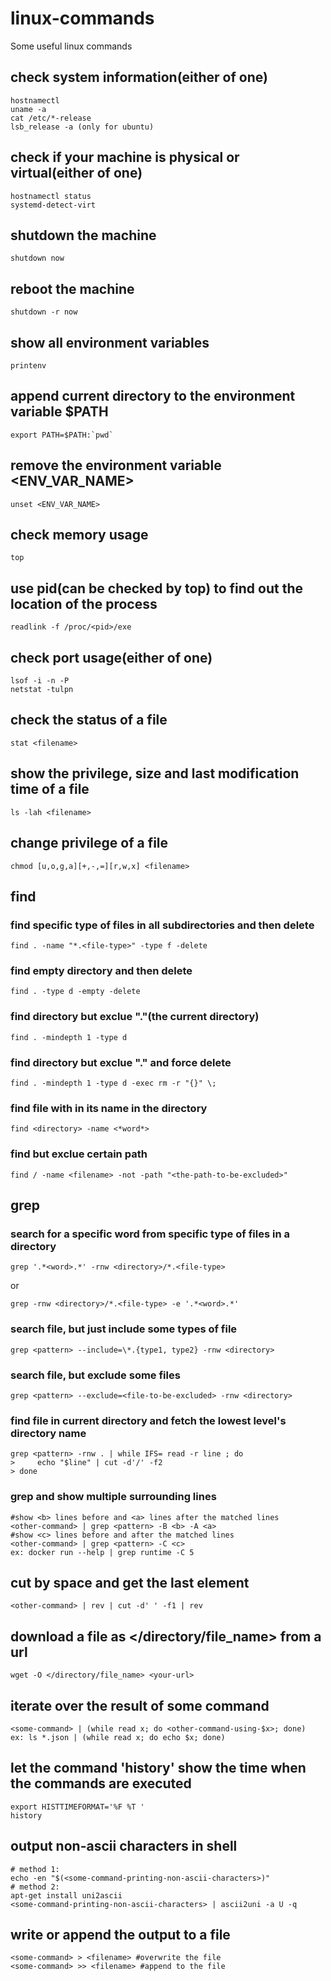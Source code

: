 # linux-commands
Some useful linux commands

## check system information(either of one)
```
hostnamectl
uname -a
cat /etc/*-release
lsb_release -a (only for ubuntu)
```

## check if your machine is physical or virtual(either of one)
```
hostnamectl status
systemd-detect-virt
```

## shutdown the machine
```
shutdown now
```

## reboot the machine
```
shutdown -r now
```

## show all environment variables
```
printenv
```

## append current directory to the environment variable $PATH
```
export PATH=$PATH:`pwd`
```

## remove the environment variable <ENV_VAR_NAME>
```
unset <ENV_VAR_NAME>
```

## check memory usage
```
top
```

## use pid(can be checked by top) to find out the location of the process
```
readlink -f /proc/<pid>/exe
```

## check port usage(either of one)
```
lsof -i -n -P
netstat -tulpn
```

## check the status of a file
```
stat <filename>
```

## show the privilege, size and last modification time of a file
```
ls -lah <filename>
```

## change privilege of a file
```
chmod [u,o,g,a][+,-,=][r,w,x] <filename>
```

## find
### find specific type of files in all subdirectories and then delete
```find . -name "*.<file-type>" -type f -delete```

### find empty directory and then delete
```find . -type d -empty -delete```

### find directory but exclue "."(the current directory)
```find . -mindepth 1 -type d```

### find directory but exclue "." and force delete
```find . -mindepth 1 -type d -exec rm -r "{}" \;```

### find file with <word> in its name in the directory <directory>
```find <directory> -name <*word*>```

### find but exclue certain path
```find / -name <filename> -not -path "<the-path-to-be-excluded>"```


## grep
### search for a specific word from specific type of files in a directory
```grep '.*<word>.*' -rnw <directory>/*.<file-type>```

or

```grep -rnw <directory>/*.<file-type> -e '.*<word>.*'```

### search file, but just include some types of file
```grep <pattern> --include=\*.{type1, type2} -rnw <directory>```

### search file, but exclude some files
```grep <pattern> --exclude=<file-to-be-excluded> -rnw <directory>```

### find file in current directory and fetch the lowest level's directory name
```
grep <pattern> -rnw . | while IFS= read -r line ; do
>     echo "$line" | cut -d'/' -f2
> done
```

### grep and show multiple surrounding lines
```
#show <b> lines before and <a> lines after the matched lines
<other-command> | grep <pattern> -B <b> -A <a> 
#show <c> lines before and after the matched lines
<other-command> | grep <pattern> -C <c> 
ex: docker run --help | grep runtime -C 5
```

## cut by space and get the last element
```
<other-command> | rev | cut -d' ' -f1 | rev
```

## download a file as </directory/file_name> from a url
```
wget -O </directory/file_name> <your-url>
```

## iterate over the result of some command
```
<some-command> | (while read x; do <other-command-using-$x>; done)
ex: ls *.json | (while read x; do echo $x; done)
```

## let the command 'history' show the time when the commands are executed
```
export HISTTIMEFORMAT='%F %T '
history
```

## output non-ascii characters in shell
```
# method 1:
echo -en "$(<some-command-printing-non-ascii-characters>)"
# method 2:
apt-get install uni2ascii
<some-command-printing-non-ascii-characters> | ascii2uni -a U -q
```

## write or append the output to a file
```
<some-command> > <filename> #overwrite the file
<some-command> >> <filename> #append to the file
```
